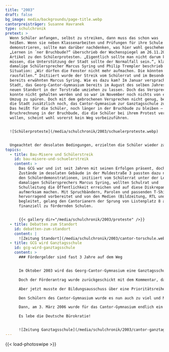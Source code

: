 ```yaml
---
title: "2003"
draft: false
bg_image: media/backgrounds/page-title.webp
cantorpreisträger: Susanne Havranek
type: schulchronik
pretext: >
  Wenn Schüler anfangen, selbst zu streiken, dann muss das schon was
  heißen. Wenn sie neben Klassenarbeiten und Prüfungen für ihre Schule
  demonstrieren, sollte man darüber nachdenken, was hier wohl geschehen ist.
  „Lernen in ´ner Bruchbude?“ überschrieb der Wochenspiegel am 26.11.2003 ihren
  Artikel zu den Schülerprotesten. „Eigentlich sollte man nicht darum kämpfen
  müssen, die Unterstützung der Stadt sollte der Normalfall sein.“, klagte der
  damalige Schülersprecher Marcus Syring und Philip Trempler beschrieb die
  Situation: „Wir dürfen die Fenster nicht mehr aufmachen. Die könnten
  rausfallen.“ Initiiert wurde der Streik vom Schülerrat und im Besonderen vom
  bereits erwähnten Marcus Syring. Wie es dazu kam? Im Januar versprach die
  Stadt, das Georg-Cantor-Gymnasium bereits im August des selben Jahres in den
  neuen Standort in der Torstraße umziehen zu lassen. Doch das Versprechen
  konnte nicht gehalten werden und so war im November noch nichts von einem
  Umzug zu spüren. Doch mit dem gebrochenen Versprechen nicht genug, beantragte
  die Stadt zusätzlich noch, das Cantor-Gymnasium zur Ganztagsschule zu machen.
  Das heißt für die Schüler, noch länger in der Bruchbude zu bleiben – An
  Bruchrechnung in der Bruchbude, die die Schüler bei ihrem Protest verweigern
  wollen, scheint wohl vorerst kein Weg vorbeizuführen.


  ![Schülerproteste](/media/schulchronik/2003/schuelerproteste.webp)


  Ungeachtet der desolaten Bedingungen, erzielten die Schüler wieder zahlreiche Erfolge, wie die Qualifikation für den Landeswettbewerb „Jugend forscht“ oder der erste Platz bei „Jugend trainiert für Olympia“. Besonders eine Schülerin konnte dieses Jahr ihr Glück kaum fassen, denn wegen hervorragender schulischer Leistungen, großer sozialer Kompetenz und einer besonderen Persönlichkeit wurde Susanne Havranek mit dem achten Cantorpreis ausgezeichnet.
topics:
  - title: Bau-Misere und Schülerstreik
    id: bau-misere-und-schuelerstreik
    content: >
      Das GCG war und ist seit Jahren mit seinen Erfolgen präsent, doch die
      Zustände im desolaten Gebäude in der Muldestraße 3 passten dazu nicht. Mit
      den Schülerdemonstrationen, initiiert vom Schülerrat unter der Leitung des
      damaligen Schülersprechers Marcus Syring, wollten Schulrat und
      Schulleitung die Öffentlichkeit erreichen und auf diese Diskrepanz
      aufmerksam machen. Mit Spruchbändern, Parolen und passenden T-Shirts
      hervorragend vorbereitet und von den Medien (Bildzeitung, RTL und HalleTV)
      begleitet, gelang den Cantorianern der Sprung von Listenplatz 8 auf 3 der
      finanziell zu fördernden Schulen.


      {{< gallery dir="/media/schulchronik/2003/proteste" />}}
  - title: Debatten zum Standort
    id: debatten-zum-standort
    content: |
      ![Zeitung Standort](/media/schulchronik/2003/cantor-torschule.webp)
  - title: GCG wird Ganztagsschule
    id: gcg-wird-ganztagsschule
    content: >
      ### Fördergelder sind fast 3 Jahre auf dem Weg


      Im Oktober 2003 wird das Georg-Cantor-Gymnasium eine Ganztagsschule und sichert Halle damit Chancen auf Fördergelder. Ein entsprechender Förderantrag wurde noch in diesem Jahr bei der Bundesregierung eingereicht. Damit wäre das Fördergeld theoretisch sicher. Könnte man denken…

      Doch der Förderantrag wurde zurückgeschickt mit dem Kommentar, dass der Antrag nicht angenommen werden könne, da das Land Sachsen-Anhalt die Förderrichtlinien noch nicht fertig hatte. Also wurde der Antrag, als diese Richtlinien fertig waren, erneut eingeschickt. Wieder könnte man denken, das Fördergeld sei im Kasten. Wie gesagt; Könnte man denken…

      Aber jetzt musste der Bildungsausschuss über eine Prioritätsreihenfolge beraten. Und bei dieser Liste landete das Cantor auf Platz 8. Damit gab es kaum Chancen auf das bitter benötigte Geld.

      Den Schülern des Cantor-Gymnasium wurde es nun auch zu viel und Marcus Syring organisierte die Schülerdemonstrationen. Parallel machte ??? seinen Einfluss geltend. Alle Anstrengungen der Cantor-Schüler führten zu einer Verschiebung des Georg-Cantor-Gymnasium von Listenplatz 8 auf 3. Damit war nun wirklich das Fördergeld sicher, das so dringend für die Rekonstruierung der Torstraße 13 benötigt wurde.

      Dann, am 3. März 2006 wurde für das Cantor-Gymnasium endlich ein Scheck über etwa 3,05 Millionen ausgestellt. 2 Jahre und 5 Monate nachdem das Cantor zur Ganztagsschule wurde.

      Es lebe die Deutsche Bürokratie!


      ![Zeitung Ganztagsschule](/media/schulchronik/2003/cantor-ganztagsschule.webp)
---
```

{{< load-photoswipe >}}

